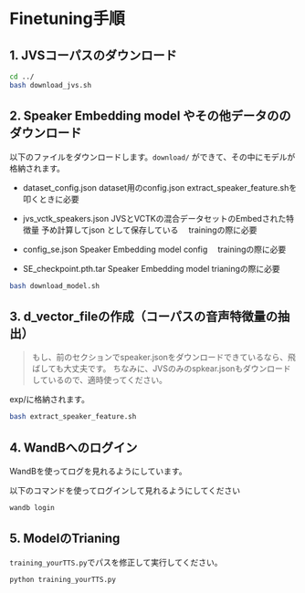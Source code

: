 # Finetuning手順

## 1. JVSコーパスのダウンロード

```bash
cd ../
bash download_jvs.sh
```

## 2. Speaker Embedding model やその他データののダウンロード

以下のファイルをダウンロードします。`download/` ができて、その中にモデルが格納されます。
- dataset_config.json
  dataset用のconfig.json
  extract_speaker_feature.shを叩くときに必要
  
- jvs_vctk_speakers.json
  JVSとVCTKの混合データセットのEmbedされた特徴量
  予め計算してjson として保存している
　trainingの際に必要

- config_se.json 
  Speaker Embedding model config
　trainingの際に必要

- SE_checkpoint.pth.tar 
  Speaker Embedding model
  trianingの際に必要

```bash
bash download_model.sh
```

## 3. d_vector_fileの作成（コーパスの音声特徴量の抽出）

> もし、前のセクションでspeaker.jsonをダウンロードできているなら、飛ばしても大丈夫です。
> ちなみに、JVSのみのspkear.jsonもダウンロードしているので、適時使ってください。


exp/に格納されます。
```bash
bash extract_speaker_feature.sh
```

## 4. WandBへのログイン
WandBを使ってログを見れるようにしています。

以下のコマンドを使ってログインして見れるようにしてください

```bash
wandb login
```

## 5. ModelのTrianing

`training_yourTTS.py`でパスを修正して実行してください。

```bash
python training_yourTTS.py
```
